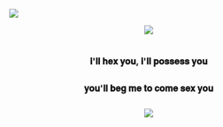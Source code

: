 ![](https://cdn.discordapp.com/attachments/1189380633882021920/1226409857599406181/9d2df1b7bef43329d7f04771471fae0417b5ef04.png?ex=66a5dd2f&is=66a48baf&hm=161750bcb5e28a78b3a8fbc6ed0c98acbeb187291bde44f0652584f689c5c6ac&)
<div align="center">
	<img src="https://cdn.discordapp.com/attachments/1189380634188185608/1240183828849360946/Untitled21_20240515000613.png?ex=66a5e032&is=66a48eb2&hm=f9a37064a828ca97cd257311bb86f47c0f8a607915ba7f0038068b15fc378755&">
<div align="center">
</div>
<div align="center">
<h1>
<div align="center">
<sup><sub><sub>𝐢'𝐥𝐥 𝐡𝐞𝐱 𝐲𝐨𝐮, 𝐢'𝐥𝐥 𝐩𝐨𝐬𝐬𝐞𝐬𝐬 𝐲𝐨𝐮</sub></sup></sup>

 <sup><sub><sup>𝐲𝐨𝐮'𝐥𝐥 𝐛𝐞𝐠 𝐦𝐞 𝐭𝐨 𝐜𝐨𝐦𝐞 𝐬𝐞𝐱 𝐲𝐨𝐮</sub></sup></sup>
	
<img src="https://cdn.discordapp.com/attachments/1189380633882021920/1226409933159927888/9d2df1b7bef43329d7f04771471fae0417b5ef04.png?ex=66a5dd41&is=66a48bc1&hm=10094a353e0dfc448d5279ca8da102a3cd6da37326a23b49f83ed20a0bfa84d2&">
</div>
